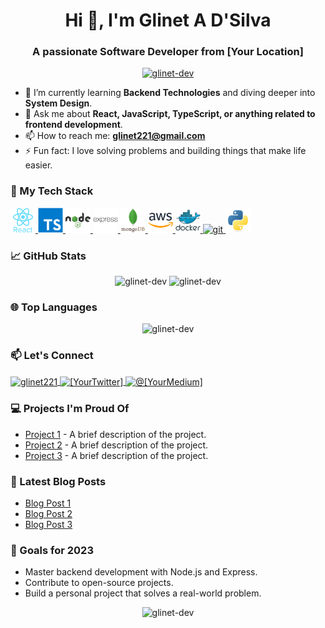 <h1 align="center">Hi 👋, I'm Glinet A D'Silva</h1>
<h3 align="center">A passionate Software Developer from [Your Location]</h3>

<p align="center">
  <a href="https://github.com/ryo-ma/github-profile-trophy">
    <img src="https://github-profile-trophy.vercel.app/?username=glinet-dev&theme=onedark&row=1&column=6" alt="glinet-dev" />
  </a>
</p>

- 🌱 I’m currently learning **Backend Technologies** and diving deeper into **System Design**.
- 💬 Ask me about **React, JavaScript, TypeScript, or anything related to frontend development**.
- 📫 How to reach me: **glinet221@gmail.com**
- ⚡ Fun fact: I love solving problems and building things that make life easier.

<h3 align="left">🚀 My Tech Stack</h3>
<p align="left">
  <a href="https://reactjs.org/" target="_blank" rel="noreferrer">
    <img src="https://raw.githubusercontent.com/devicons/devicon/master/icons/react/react-original-wordmark.svg" alt="react" width="40" height="40"/>
  </a>
  <a href="https://www.typescriptlang.org/" target="_blank" rel="noreferrer">
    <img src="https://raw.githubusercontent.com/devicons/devicon/master/icons/typescript/typescript-original.svg" alt="typescript" width="40" height="40"/>
  </a>
  <a href="https://nodejs.org" target="_blank" rel="noreferrer">
    <img src="https://raw.githubusercontent.com/devicons/devicon/master/icons/nodejs/nodejs-original-wordmark.svg" alt="nodejs" width="40" height="40"/>
  </a>
  <a href="https://expressjs.com" target="_blank" rel="noreferrer">
    <img src="https://raw.githubusercontent.com/devicons/devicon/master/icons/express/express-original-wordmark.svg" alt="express" width="40" height="40"/>
  </a>
  <a href="https://www.mongodb.com/" target="_blank" rel="noreferrer">
    <img src="https://raw.githubusercontent.com/devicons/devicon/master/icons/mongodb/mongodb-original-wordmark.svg" alt="mongodb" width="40" height="40"/>
  </a>
  <a href="https://aws.amazon.com" target="_blank" rel="noreferrer">
    <img src="https://raw.githubusercontent.com/devicons/devicon/master/icons/amazonwebservices/amazonwebservices-original-wordmark.svg" alt="aws" width="40" height="40"/>
  </a>
  <a href="https://www.docker.com/" target="_blank" rel="noreferrer">
    <img src="https://raw.githubusercontent.com/devicons/devicon/master/icons/docker/docker-original-wordmark.svg" alt="docker" width="40" height="40"/>
  </a>
  <a href="https://git-scm.com/" target="_blank" rel="noreferrer">
    <img src="https://www.vectorlogo.zone/logos/git-scm/git-scm-icon.svg" alt="git" width="40" height="40"/>
  </a>
  <a href="https://www.python.org" target="_blank" rel="noreferrer">
    <img src="https://raw.githubusercontent.com/devicons/devicon/master/icons/python/python-original.svg" alt="python" width="40" height="40"/>
  </a>
</p>

<h3 align="left">📈 GitHub Stats</h3>
<p align="center">
  <img src="https://github-readme-stats.vercel.app/api?username=glinet-dev&show_icons=true&theme=radical" alt="glinet-dev" />
  <img src="https://github-readme-streak-stats.herokuapp.com/?user=glinet-dev&theme=dark" alt="glinet-dev" />
</p>

<h3 align="left">🌐 Top Languages</h3>
<p align="center">
  <img src="https://github-readme-stats.vercel.app/api/top-langs?username=glinet-dev&layout=compact&theme=vision-friendly-dark" alt="glinet-dev" />
</p>

<h3 align="left">📫 Let's Connect</h3>
<p align="left">
  <a href="https://linkedin.com/in/glinet221" target="blank">
    <img align="center" src="https://raw.githubusercontent.com/rahuldkjain/github-profile-readme-generator/master/src/images/icons/Social/linked-in-alt.svg" alt="glinet221" height="30" width="40" />
  </a>
  <a href="https://twitter.com/[YourTwitter]" target="blank">
    <img align="center" src="https://raw.githubusercontent.com/rahuldkjain/github-profile-readme-generator/master/src/images/icons/Social/twitter.svg" alt="[YourTwitter]" height="30" width="40" />
  </a>
  <a href="https://medium.com/@[YourMedium]" target="blank">
    <img align="center" src="https://raw.githubusercontent.com/rahuldkjain/github-profile-readme-generator/master/src/images/icons/Social/medium.svg" alt="@[YourMedium]" height="30" width="40" />
  </a>
</p>

<h3 align="left">💻 Projects I'm Proud Of</h3>
<ul>
  <li><a href="[Project Link]">Project 1</a> - A brief description of the project.</li>
  <li><a href="[Project Link]">Project 2</a> - A brief description of the project.</li>
  <li><a href="[Project Link]">Project 3</a> - A brief description of the project.</li>
</ul>

<h3 align="left">📝 Latest Blog Posts</h3>
<ul>
  <li><a href="[Blog Post Link]">Blog Post 1</a></li>
  <li><a href="[Blog Post Link]">Blog Post 2</a></li>
  <li><a href="[Blog Post Link]">Blog Post 3</a></li>
</ul>

<h3 align="left">🎯 Goals for 2023</h3>
<ul>
  <li>Master backend development with Node.js and Express.</li>
  <li>Contribute to open-source projects.</li>
  <li>Build a personal project that solves a real-world problem.</li>
</ul>

<p align="center">
  <img src="https://komarev.com/ghpvc/?username=glinet-dev&label=Profile%20views&color=0e75b6&style=flat" alt="glinet-dev" />
</p>
